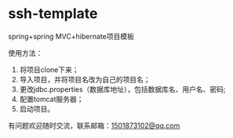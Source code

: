 # ssh-template
spring+spring MVC+hibernate项目模板

使用方法：
1. 将项目clone下来；
2. 导入项目，并将项目名改为自己的项目名；
3. 更改jdbc.properties（数据库地址），包括数据库名、用户名、密码;
4. 配置tomcat服务器；
5. 启动项目。

有问题欢迎随时交流，联系邮箱：1501873102@qq.com
